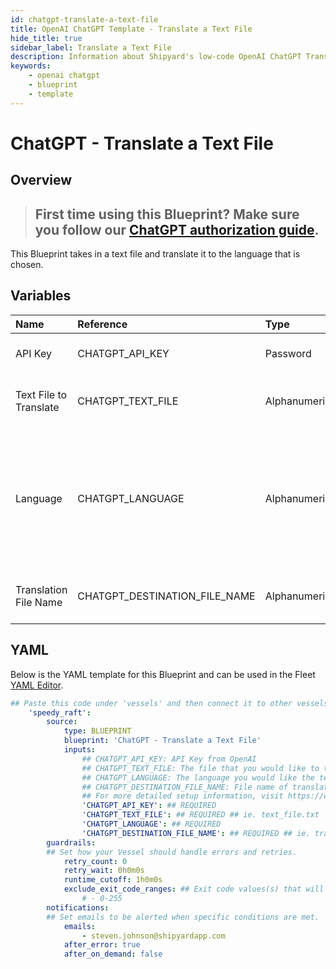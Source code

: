 ```yaml
---
id: chatgpt-translate-a-text-file
title: OpenAI ChatGPT Template - Translate a Text File
hide_title: true
sidebar_label: Translate a Text File
description: Information about Shipyard's low-code OpenAI ChatGPT Translate a Text File blueprint. This Blueprint takes in a text file and translate it to the language that is chosen. 
keywords:
    - openai chatgpt
    - blueprint
    - template
---
```


# ChatGPT - Translate a Text File

## Overview
> ## **First time using this Blueprint? Make sure you follow our [ChatGPT authorization guide](https://www.shipyardapp.com/docs/blueprint-library/chatgpt/chatgpt-authorization/)**.

This Blueprint takes in a text file and translate it to the language that is chosen.

## Variables

| Name | Reference | Type | Required | Default | Options | Description |
|:-----|:----------|:-----|:---------|:--------|:--------|:------------|
| API Key | CHATGPT_API_KEY  | Password |:white_check_mark: | `-` | - | API Key from OpenAI |
| Text File to Translate | CHATGPT_TEXT_FILE  | Alphanumeric |:white_check_mark: | `-` | - | The file that you would like to translate |
| Language | CHATGPT_LANGUAGE  | Alphanumeric |:white_check_mark: | `-` | - | The language you would like the text translated to. It should be in ISO 639-1 format for best accuracy. |
| Translation File Name | CHATGPT_DESTINATION_FILE_NAME  | Alphanumeric |:white_check_mark: | `-` | - | File name of translated text |


## YAML
Below is the YAML template for this Blueprint and can be used in the Fleet [YAML Editor](../../reference/fleets/yaml-editor.md).
```yaml
## Paste this code under 'vessels' and then connect it to other vessels under 'connections'
    'speedy_raft':
        source:
            type: BLUEPRINT
            blueprint: 'ChatGPT - Translate a Text File'
            inputs: 
                ## CHATGPT_API_KEY: API Key from OpenAI
                ## CHATGPT_TEXT_FILE: The file that you would like to translate
                ## CHATGPT_LANGUAGE: The language you would like the text translated to. It should be in ISO 639-1 format for best accuracy.
                ## CHATGPT_DESTINATION_FILE_NAME: File name of translated text
                ## For more detailed setup information, visit https://www.shipyardapp.com/docs/blueprint-library/chatgpt#translate-a-text-file-blueprint
                'CHATGPT_API_KEY': ## REQUIRED
                'CHATGPT_TEXT_FILE': ## REQUIRED ## ie. text_file.txt
                'CHATGPT_LANGUAGE': ## REQUIRED
                'CHATGPT_DESTINATION_FILE_NAME': ## REQUIRED ## ie. translated.txt
        guardrails:
        ## Set how your Vessel should handle errors and retries.
            retry_count: 0
            retry_wait: 0h0m0s
            runtime_cutoff: 1h0m0s
            exclude_exit_code_ranges: ## Exit code values(s) that will not be retried if encountered during a Voyage.
                # - 0-255
        notifications: 
        ## Set emails to be alerted when specific conditions are met.
            emails:
                - steven.johnson@shipyardapp.com
            after_error: true
            after_on_demand: false
```
